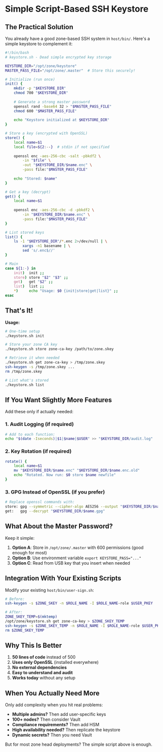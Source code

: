 # Simple Script-Based SSH Keystore

## The Practical Solution

You already have a good zone-based SSH system in `host/bin/`. Here's a simple keystore to complement it:

```bash
#!/bin/bash
# keystore.sh - Dead simple encrypted key storage

KEYSTORE_DIR="/opt/zone/keystore"
MASTER_PASS_FILE="/opt/zone/.master"  # Store this securely!

# Initialize (run once)
init() {
    mkdir -p "$KEYSTORE_DIR"
    chmod 700 "$KEYSTORE_DIR"
    
    # Generate a strong master password
    openssl rand -base64 32 > "$MASTER_PASS_FILE"
    chmod 600 "$MASTER_PASS_FILE"
    
    echo "Keystore initialized at $KEYSTORE_DIR"
}

# Store a key (encrypted with OpenSSL)
store() {
    local name=$1
    local file=${2:--}  # stdin if not specified
    
    openssl enc -aes-256-cbc -salt -pbkdf2 \
        -in "$file" \
        -out "$KEYSTORE_DIR/$name.enc" \
        -pass file:"$MASTER_PASS_FILE"
    
    echo "Stored: $name"
}

# Get a key (decrypt)
get() {
    local name=$1
    
    openssl enc -aes-256-cbc -d -pbkdf2 \
        -in "$KEYSTORE_DIR/$name.enc" \
        -pass file:"$MASTER_PASS_FILE"
}

# List stored keys
list() {
    ls -1 "$KEYSTORE_DIR"/*.enc 2>/dev/null | \
        xargs -n1 basename | \
        sed 's/.enc$//'
}

# Main
case ${1:-} in
    init)  init ;;
    store) store "$2" "$3" ;;
    get)   get "$2" ;;
    list)  list ;;
    *)     echo "Usage: $0 {init|store|get|list}" ;;
esac
```

## That's It!

**Usage:**
```bash
# One-time setup
./keystore.sh init

# Store your zone CA key
./keystore.sh store zone-ca-key /path/to/zone.skey

# Retrieve it when needed
./keystore.sh get zone-ca-key > /tmp/zone.skey
ssh-keygen -s /tmp/zone.skey ...
rm /tmp/zone.skey

# List what's stored
./keystore.sh list
```

## If You Want Slightly More Features

Add these only if actually needed:

### 1. Audit Logging (if required)
```bash
# Add to each function:
echo "$(date -Iseconds)|$1|$name|$USER" >> "$KEYSTORE_DIR/audit.log"
```

### 2. Key Rotation (if required)
```bash
rotate() {
    local name=$1
    mv "$KEYSTORE_DIR/$name.enc" "$KEYSTORE_DIR/$name.enc.old"
    echo "Rotated. Now run: $0 store $name newfile"
}
```

### 3. GPG Instead of OpenSSL (if you prefer)
```bash
# Replace openssl commands with:
store: gpg --symmetric --cipher-algo AES256 --output "$KEYSTORE_DIR/$name.gpg"
get:   gpg --decrypt "$KEYSTORE_DIR/$name.gpg"
```

## What About the Master Password?

Keep it simple:
1. **Option A**: Store in `/opt/zone/.master` with 600 permissions (good enough for most)
2. **Option B**: Use environment variable `export KEYSTORE_PASS="..."`
3. **Option C**: Read from USB key that you insert when needed

## Integration With Your Existing Scripts

Modify your existing `host/bin/user-sign.sh`:
```bash
# Before:
ssh-keygen -s $ZONE_SKEY -n $ROLE_NAME -I $ROLE_NAME-role $USER_PKEY

# After:
ZONE_SKEY_TEMP=$(mktemp)
/opt/zone/keystore.sh get zone-ca-key > $ZONE_SKEY_TEMP
ssh-keygen -s $ZONE_SKEY_TEMP -n $ROLE_NAME -I $ROLE_NAME-role $USER_PKEY
rm $ZONE_SKEY_TEMP
```

## Why This Is Better

1. **50 lines of code** instead of 500
2. **Uses only OpenSSL** (installed everywhere)
3. **No external dependencies**
4. **Easy to understand and audit**
5. **Works today** without any setup

## When You Actually Need More

Only add complexity when you hit real problems:
- **Multiple admins?** Then add user-specific keys
- **100+ nodes?** Then consider Vault
- **Compliance requirements?** Then add HSM
- **High availability needed?** Then replicate the keystore
- **Dynamic secrets?** Then you need Vault

But for most zone head deployments? The simple script above is enough.